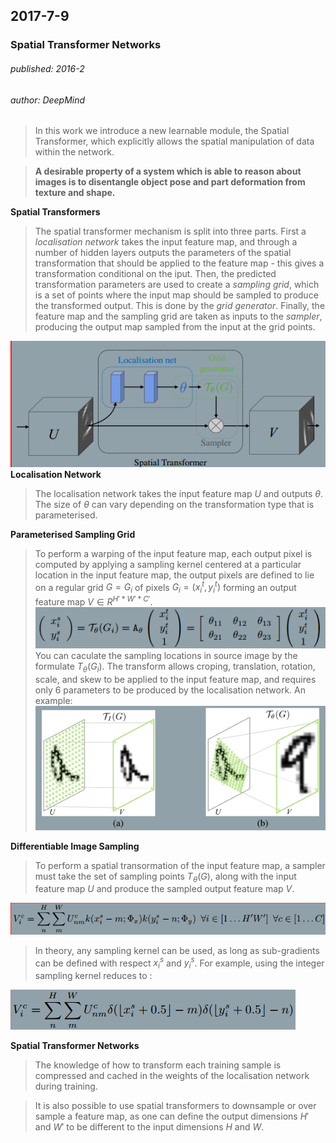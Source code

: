 ## 2017-7-9
### Spatial Transformer Networks
###### published: 2016-2
###### author: DeepMind

> In this work we introduce a new learnable module, the Spatial Transformer, which explicitly allows the spatial manipulation of data within the network.

> **A desirable property of a system which is able to reason about images is to disentangle object pose and part deformation from texture and shape.**

**Spatial Transformers**
> The spatial transformer mechanism is split into three parts. First a *localisation network* takes the input feature map, and through a number of hidden layers outputs the parameters of the spatial transformation that should be applied to the feature map - this gives a transformation conditional on the iput. Then, the predicted transformation parameters are used to create a *sampling grid*, which is a set of points where the input map should be sampled to produce the transformed output. This is done by the *grid generator*. Finally, the feature map and the sampling grid are taken as inputs to the *sampler*, producing the output map sampled from the input at the grid points.

![spn1](../figures/spn1.png)
**Localisation Network**
> The localisation network takes the input feature map $U$ and outputs $\theta$. The size of $\theta$ can vary depending on the transformation type that is parameterised.

**Parameterised Sampling Grid**
> To perform a warping of the input feature map, each output pixel is computed by applying a sampling kernel centered at a particular location in the input feature map, the output pixels are defined to lie on a regular grid $G={G_i}$ of pixels $G_i = (x_i^t, y_i^t)$ forming an output feature map $V \in R^{H'* W' *C'}$.
![spn2](../figures/spn3.png)
You can caculate the sampling locations in source image by the formulate $T_{\theta}(G_i)$. The transform allows croping, translation, rotation, scale, and skew to be applied to the input feature map, and requires only 6 parameters to be produced by the localisation network.
An example:
![spn3](../figures/spn2.png)

**Differentiable Image Sampling**
> To perform a spatial transormation of the input feature map, a sampler must take the set of sampling points $T_{\theta}(G)$, along with the input feature map $U$ and produce the sampled output feature map $V$.

![spn4](../figures/spn4.png)

> In theory, any sampling kernel can be used, as long as sub-gradients can be defined with respect $x_i^s$ and $y_i^s$. For example, using the integer sampling kernel reduces to :

![spn5](../figures/spn5.png)

**Spatial Transformer Networks**
> The knowledge of how to transform each training sample is compressed and cached in the weights of the localisation network during training.

> It is also possible to use spatial transformers to downsample or over sample a feature map, as one can define the output dimensions $H'$ and $W'$ to be different to the input dimensions $H$ and $W$.
